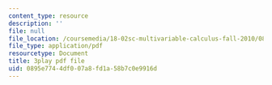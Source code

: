 ```yaml
---
content_type: resource
description: ''
file: null
file_location: /coursemedia/18-02sc-multivariable-calculus-fall-2010/0895e7744df007a8fd1a58b7c0e9916d_jUrPIbJWpOA.pdf
file_type: application/pdf
resourcetype: Document
title: 3play pdf file
uid: 0895e774-4df0-07a8-fd1a-58b7c0e9916d
---
```

